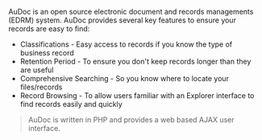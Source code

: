 AuDoc is an open source electronic document and records managements (EDRM) system. AuDoc provides several key features to ensure your records are easy to find:

  * Classifications - Easy access to records if you know the type of business record
  * Retention Period - To ensure you don't keep records longer than they are useful
  * Comprehensive Searching - So you know where to locate your files/records
  * Record Browsing - To allow users familiar with an Explorer interface to find records easily and quickly



> AuDoc is written in PHP and provides a web based AJAX user interface.